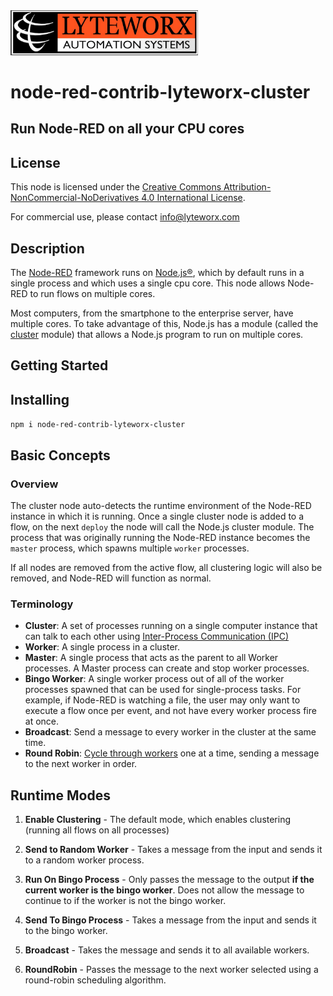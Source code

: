 <img src="./readme/logo.jpg" width="300">


# node-red-contrib-lyteworx-cluster

## Run Node-RED on all your CPU cores

## License

This node is licensed under the [Creative Commons Attribution-NonCommercial-NoDerivatives 4.0 International License](https://creativecommons.org/licenses/by-nc-nd/4.0/).

For commercial use, please contact info@lyteworx.com

## Description

The [Node-RED](https://nodered.org/) framework runs on [Node.js®](https://nodejs.org), which by default runs in a single process and which uses a single cpu core.  This node allows Node-RED to run flows on multiple cores.

Most computers, from the smartphone to the enterprise server, have multiple cores.  To take advantage of this, Node.js has a module (called the [cluster](https://nodejs.org/api/cluster.html#cluster_cluster) module) that allows a Node.js program to run on multiple cores.


## Getting Started

## Installing

`npm i node-red-contrib-lyteworx-cluster`


## Basic Concepts

### Overview

The cluster node auto-detects the runtime environment of the Node-RED instance in which it is running.  Once a single cluster node is added to a flow, on the next `deploy` the node will call the Node.js cluster module.  The process that was originally running the Node-RED instance becomes the `master` process, which spawns multiple `worker` processes.

If all nodes are removed from the active flow, all clustering logic will also be removed, and Node-RED will function as normal.


### Terminology

- **Cluster**: A set of processes running on a single computer instance that can talk to each other using [Inter-Process Communication (IPC)](https://en.wikipedia.org/wiki/Inter-process_communication)
- **Worker**: A single process in a cluster.
- **Master**: A single process that acts as the parent to all Worker processes.  A Master process can create and stop worker processes.
- **Bingo Worker**: A single worker process out of all of the worker processes spawned that can be used for single-process tasks.  For example, if Node-RED is watching a file, the user may only want to execute a flow once per event, and not have every worker process fire at once.
- **Broadcast**: Send a message to every worker in the cluster at the same time.
- **Round Robin**: [Cycle through workers](https://en.wikipedia.org/wiki/Round-robin_scheduling) one at a time, sending a message to the next worker in order.

### 

## Runtime Modes

1. **Enable Clustering** - The default mode, which enables clustering (running all flows on all processes)

2. **Send to Random Worker** - Takes a message from the input and sends it to a random worker process. 
3. **Run On Bingo Process** - Only passes the message to the output **if the current worker is the bingo worker**.  Does not allow the message to continue to if the worker is not the bingo worker.
4. **Send To Bingo Process** - Takes a message from the input and sends it to the bingo worker.
5. **Broadcast** - Takes the message and sends it to all available workers.
6. **RoundRobin** - Passes the message to the next worker selected using a round-robin scheduling algorithm. 
